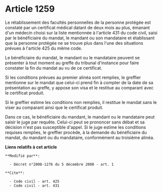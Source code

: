 # Article 1259

Le rétablissement des facultés personnelles de la personne protégée est constaté par un certificat médical datant de deux
mois au plus, émanant d'un médecin choisi sur la liste mentionnée à l'article 431 du code civil, saisi par le bénéficiaire du
mandat, le mandant ou son mandataire et établissant que la personne protégée ne se trouve plus dans l'une des situations
prévues à l'article 425 du même code. 

Le bénéficiaire du mandat, le mandant ou le mandataire peuvent se présenter à tout moment au greffe du tribunal d'instance
pour faire constater la fin du mandat au vu de ce certificat. 

Si les conditions prévues au premier alinéa sont remplies, le greffier mentionne sur le mandat que celui-ci prend fin à
compter de la date de sa présentation au greffe, y appose son visa et le restitue au comparant avec le certificat produit. 

Si le greffier estime les conditions non remplies, il restitue le mandat sans le viser au comparant ainsi que le certificat
produit. 

Dans ce cas, le bénéficiaire du mandant, le mandant ou le mandataire peut saisir le juge par requête. Celui-ci peut se
prononcer sans débat et sa décision n'est pas susceptible d'appel. Si le juge estime les conditions requises remplies, le
greffier procède, à la demande du bénéficiaire du mandat, du mandant ou du mandataire, conformément au troisième alinéa.

**Liens relatifs à cet article**

	**Modifié par**:

	  - Décret n°2008-1276 du 5 décembre 2008 - art. 1

	**Cite**:

	  - Code civil - art. 425
	  - Code civil - art. 431
